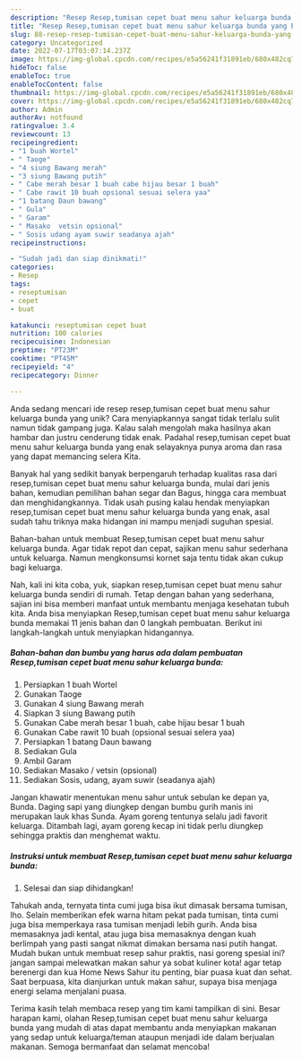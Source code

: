 ```yaml
---
description: "Resep Resep,tumisan cepet buat menu sahur keluarga bunda yang Bisa Manjain Lidah"
title: "Resep Resep,tumisan cepet buat menu sahur keluarga bunda yang Bisa Manjain Lidah"
slug: 88-resep-resep-tumisan-cepet-buat-menu-sahur-keluarga-bunda-yang-bisa-manjain-lidah
category: Uncategorized
date: 2022-07-17T03:07:14.237Z
image: https://img-global.cpcdn.com/recipes/e5a56241f31891eb/680x482cq70/reseptumisan-cepet-buat-menu-sahur-keluarga-bunda-foto-resep-utama.jpg
hideToc: false
enableToc: true
enableTocContent: false
thumbnail: https://img-global.cpcdn.com/recipes/e5a56241f31891eb/680x482cq70/reseptumisan-cepet-buat-menu-sahur-keluarga-bunda-foto-resep-utama.jpg
cover: https://img-global.cpcdn.com/recipes/e5a56241f31891eb/680x482cq70/reseptumisan-cepet-buat-menu-sahur-keluarga-bunda-foto-resep-utama.jpg
author: Admin
authorAv: notfound
ratingvalue: 3.4
reviewcount: 13
recipeingredient:
- "1 buah Wortel"
- " Taoge"
- "4 siung Bawang merah"
- "3 siung Bawang putih"
- " Cabe merah besar 1 buah cabe hijau besar 1 buah"
- " Cabe rawit 10 buah opsional sesuai selera yaa"
- "1 batang Daun bawang"
- " Gula"
- " Garam"
- " Masako  vetsin opsional"
- " Sosis udang ayam suwir seadanya ajah"
recipeinstructions:

- "Sudah jadi dan siap dinikmati!"
categories:
- Resep
tags:
- reseptumisan
- cepet
- buat

katakunci: reseptumisan cepet buat 
nutrition: 100 calories
recipecuisine: Indonesian
preptime: "PT23M"
cooktime: "PT45M"
recipeyield: "4"
recipecategory: Dinner

---
```





Anda sedang mencari ide resep resep,tumisan cepet buat menu sahur keluarga bunda yang unik? Cara menyiapkannya sangat tidak terlalu sulit namun tidak gampang juga. Kalau salah mengolah maka hasilnya akan hambar dan justru cenderung tidak enak. Padahal resep,tumisan cepet buat menu sahur keluarga bunda yang enak selayaknya punya aroma dan rasa yang dapat memancing selera Kita.





Banyak hal yang sedikit banyak berpengaruh terhadap kualitas rasa dari resep,tumisan cepet buat menu sahur keluarga bunda, mulai dari jenis bahan, kemudian pemilihan bahan segar dan Bagus, hingga cara membuat dan menghidangkannya. Tidak usah pusing kalau hendak menyiapkan resep,tumisan cepet buat menu sahur keluarga bunda yang enak,      asal sudah tahu triknya maka hidangan ini mampu menjadi suguhan spesial.














Bahan-bahan untuk membuat Resep,tumisan cepet buat menu sahur keluarga bunda. Agar tidak repot dan cepat, sajikan menu sahur sederhana untuk keluarga. Namun mengkonsumsi kornet saja tentu tidak akan cukup bagi keluarga.






Nah, kali ini kita coba, yuk, siapkan resep,tumisan cepet buat menu sahur keluarga bunda sendiri di rumah. Tetap dengan bahan yang sederhana, sajian ini bisa memberi manfaat untuk membantu menjaga kesehatan tubuh kita. Anda bisa menyiapkan Resep,tumisan cepet buat menu sahur keluarga bunda memakai 11 jenis bahan dan 0 langkah pembuatan. Berikut ini langkah-langkah untuk menyiapkan hidangannya.

<!--inarticleads1-->

##### Bahan-bahan dan bumbu yang harus ada dalam pembuatan Resep,tumisan cepet buat menu sahur keluarga bunda:

1. Persiapkan 1 buah Wortel
1. Gunakan  Taoge
1. Gunakan 4 siung Bawang merah
1. Siapkan 3 siung Bawang putih
1. Gunakan  Cabe merah besar 1 buah, cabe hijau besar 1 buah
1. Gunakan  Cabe rawit 10 buah (opsional sesuai selera yaa)
1. Persiapkan 1 batang Daun bawang
1. Sediakan  Gula
1. Ambil  Garam
1. Sediakan  Masako / vetsin (opsional)
1. Sediakan  Sosis, udang, ayam suwir (seadanya ajah)


Jangan khawatir menentukan menu sahur untuk sebulan ke depan ya, Bunda. Daging sapi yang diungkep dengan bumbu gurih manis ini merupakan lauk khas Sunda. Ayam goreng tentunya selalu jadi favorit keluarga. Ditambah lagi, ayam goreng kecap ini tidak perlu diungkep sehingga praktis dan menghemat waktu. 

<!--inarticleads2-->

##### Instruksi untuk membuat Resep,tumisan cepet buat menu sahur keluarga bunda:


1. Selesai dan siap dihidangkan!

Tahukah anda, ternyata tinta cumi juga bisa ikut dimasak bersama tumisan, lho. Selain memberikan efek warna hitam pekat pada tumisan, tinta cumi juga bisa memperkaya rasa tumisan menjadi lebih gurih. Anda bisa memasaknya jadi kental, atau juga bisa memasaknya dengan kuah berlimpah yang pasti sangat nikmat dimakan bersama nasi putih hangat. Mudah bukan untuk membuat resep sahur praktis, nasi goreng spesial ini? jangan sampai melewatkan makan sahur ya sobat kuliner kota! agar tetap berenergi dan kua Home News Sahur itu penting, biar puasa kuat dan sehat. Saat berpuasa, kita dianjurkan untuk makan sahur, supaya bisa menjaga energi selama menjalani puasa. 

Terima kasih telah membaca resep yang tim kami tampilkan di sini. Besar harapan kami, olahan Resep,tumisan cepet buat menu sahur keluarga bunda yang mudah di atas dapat membantu anda menyiapkan makanan yang sedap untuk keluarga/teman ataupun menjadi ide dalam berjualan makanan. Semoga bermanfaat dan selamat mencoba!
